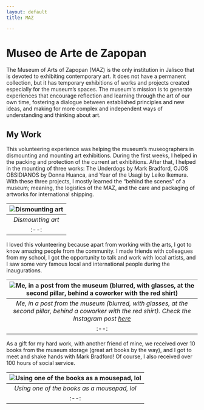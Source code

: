 ```yaml
---
layout: default
title: MAZ

---
```


# Museo de Arte de Zapopan
The Museum of Arts of Zapopan (MAZ) is the only institution in Jalisco that is devoted to exhibiting contemporary art. It does not have a permanent collection, but it has temporary exhibitions of works and projects created especially for the museum’s spaces. The museum's mission is to generate experiences that encourage reflection and learning through the art of our own time, fostering a dialogue between established principles and new ideas, and making for more complex and independent ways of understanding and thinking about art. 

## My Work
This volunteering experience was helping the museum’s museographers in dismounting and mounting art exhibitions. During the first weeks, I helped in the packing and protection of the current art exhibitions. After that, I helped in the mounting of three works: The Underdogs by Mark Bradford, OJOS OBSIDIANOS by Donna Huanca, and Year of the Usagi by Leiko Ikemura. With these three projects, I mostly learned the “behind the scenes” of a museum; meaning, the logistics of the MAZ, and the care and packaging of artworks for international shipping. 

| ![Dismounting art](https://i.imgur.com/acRSfkb.jpg "Dismounting art") |
|:--:|
| *Dismounting art* |
|:--:|

I loved this volunteering because apart from working with the arts, I got to know amazing people from the community. I made friends with colleagues from my school, I got the opportunity to talk and work with local artists, and I saw some very famous local and international people during the inaugurations. 

| ![Me, in a post from the museum (blurred, with glasses, at the second pillar, behind a coworker with the red shirt)](https://i.imgur.com/PTvYTEh.png "Me, in a post from the museum (blurred, with glasses, at the second pillar, behind a coworker with the red shirt)")
|:--:|
| *Me, in a post from the museum (blurred, with glasses, at the second pillar, behind a coworker with the red shirt). Check the Instagram post [here](https://www.instagram.com/p/Cn47cLKOslE/?igsh=bmFrYWxneHF2bWlr&img_index=2)* |
|:--:|

As a gift for my hard work, with another friend of mine, we received over 10 books from the museum storage (great art books by the way), and I got to meet and shake hands with Mark Bradford! Of course, I also received over 100 hours of social service. 

| ![Using one of the books as a mousepad, lol](https://i.imgur.com/1Ty12G5.jpg "Using one of the books as a mousepad") |
|:--:|
| *Using one of the books as a mousepad, lol* |
|:--:|